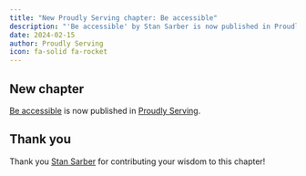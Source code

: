 ```yaml
---
title: "New Proudly Serving chapter: Be accessible"
description: "'Be accessible' by Stan Sarber is now published in Proudly Serving."
date: 2024-02-15
author: Proudly Serving
icon: fa-solid fa-rocket
---
```


## New chapter

[Be accessible](/contents/be-accessible) is now published in [Proudly Serving](/).

## Thank you

Thank you [Stan Sarber](/people/stan-sarber) for contributing your wisdom to this chapter!
